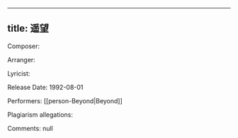 
---
title: 遥望
---
Composer: 

Arranger: 

Lyricist: 

Release Date: 1992-08-01

Performers: [[person-Beyond|Beyond]]

Plagiarism allegations:


Comments:
null

